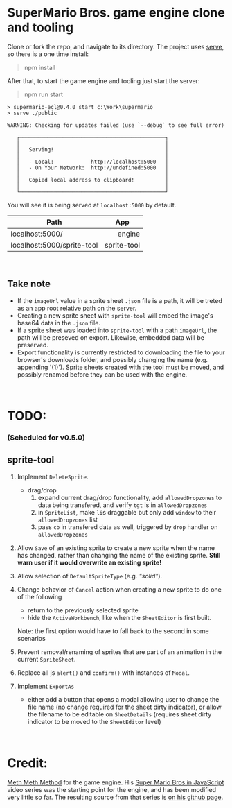 # SuperMario Bros. game engine clone  and tooling

Clone or fork the repo, and navigate to its directory.
The project uses [serve](npmjs.com/package/serve), so there is a one time install:
> npm install

After that, to start the game engine and tooling just start the server:
> npm run start

```
> supermario-ecl@0.4.0 start c:\Work\supermario
> serve ./public

WARNING: Checking for updates failed (use `--debug` to see full error)

   ┌───────────────────────────────────────────────┐
   │                                               │
   │   Serving!                                    │
   │                                               │
   │   - Local:            http://localhost:5000   │
   │   - On Your Network:  http://undefined:5000   │
   │                                               │
   │   Copied local address to clipboard!          │
   │                                               │
   └───────────────────────────────────────────────┘
```

You will see it is being served at `localhost:5000` by default.

<table>
<thead><th style='text-align:center;'>Path</th>
       <th style='text-align:center;'>App</th></thead>
<tr><td>localhost:5000/</td>
    <td style='text-align:right;'>engine</td></tr>
<tr><td>localhost:5000/sprite-tool</td>
    <td style='text-align:right;'>sprite-tool</td></tr>
</table>

&nbsp;

## Take note
* If the `imageUrl` value in a sprite sheet `.json` file is a path, it will be treted as an app root relative path on the server.
* Creating a new sprite sheet with `sprite-tool` will embed the image's base64 data in the `.json` file.
* If a sprite sheet was loaded into `sprite-tool` with a path `imageUrl`, the path will be preseved on export.  Likewise, embedded data will be preserved.
* Export functionality is currently restricted to downloading the file to your browser's downloads folder, and possibly changing the name (e.g. appending '(1)').  Sprite sheets created with the tool must be moved, and possibly renamed before they can be used with the engine.

&nbsp;

# TODO:
### (Scheduled for v0.5.0)

## sprite-tool

1. Implement `DeleteSprite`.
    * drag/drop 
        1. expand current drag/drop functionality, add `allowedDropzones` to data being transfered, and verify `tgt` is in `allowedDropzones`
        2. in `SpriteList`, make `li`s draggable but only add `window` to their `allowedDropzones` list
        3. pass `cb` in transfered data as well, triggered by `drop` handler on `allowedDropzones`

2. Allow `Save` of an existing sprite to create a new sprite when the name has changed, rather than changing the name of the existing sprite. **Still warn user if it would overwrite an existing sprite!**

3. Allow selection of `DefaultSpriteType` (e.g. _"solid"_).

4. Change behavior of `Cancel` action when creating a new sprite to do one of the following 
    * return to the previously selected sprite
    * hide the `ActiveWorkbench`, like when the `SheetEditor` is first built.

    Note: the first option would have to fall back to the second in some scenarios

5. Prevent removal/renaming of sprites that are part of an animation in the current `SpriteSheet`.

6. Replace all js `alert()` and `confirm()` with instances of `Modal`.

7. Implement `ExportAs`
    * either add a button that opens a modal allowing user to change the file name (no change required for the sheet dirty indicator), or allow the filename to be editable on `SheetDetails` (requires sheet dirty indicator to be moved to the `SheetEditor` level)

&nbsp;

# Credit:
[Meth Meth Method](https://www.youtube.com/channel/UC8A0M0eDttdB11MHxX58vXQ) for the game engine.  His [Super Mario Bros in JavaScript](https://www.youtube.com/playlist?list=PLS8HfBXv9ZWWe8zXrViYbIM2Hhylx8DZx) video series was the starting point for the engine, and has been modified very little so far.  The resulting source from that series is [on his github page](https://github.com/meth-meth-method/super-mario).
